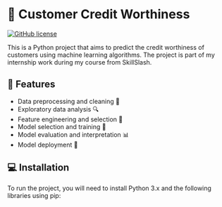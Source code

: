 # 🏦 Customer Credit Worthiness

[![GitHub license](https://img.shields.io/github/license/RD191295/Customer-Credit-Wothiness)](https://github.com/RD191295/Customer-Credit-Wothiness/blob/main/LICENSE)

This is a Python project that aims to predict the credit worthiness of customers using machine learning algorithms. The project is part of my internship work during my course from SkillSlash.

## 🚀 Features

- Data preprocessing and cleaning 🧹
- Exploratory data analysis 🔍
- Feature engineering and selection 🔬
- Model selection and training 🤖
- Model evaluation and interpretation 📊
- Model deployment 🚀

## 💻 Installation

To run the project, you will need to install Python 3.x and the following libraries using pip:


